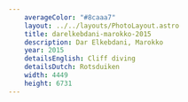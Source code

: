 ```yaml
---
    averageColor: "#8caaa7"
    layout: ../../layouts/PhotoLayout.astro
    title: darelkebdani-marokko-2015
    description: Dar Elkebdani, Marokko
    year: 2015
    detailsEnglish: Cliff diving
    detailsDutch: Rotsduiken
    width: 4449
    height: 6731
---
```

